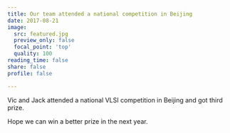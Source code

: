 ```yaml
---
title: Our team attended a national competition in Beijing
date: 2017-08-21
image:
  src: featured.jpg
  preview_only: false
  focal_point: 'top'
  quality: 100
reading_time: false
share: false
profile: false

---
```

Vic and Jack attended a national VLSI competition in Beijing and got third prize.
<!--more-->

Hope we can win a better prize in the next year.